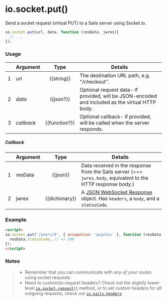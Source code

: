# io.socket.put()

Send a socket request (virtual PUT) to a Sails server using Socket.io.

```js
io.socket.put(url, data, function (resData, jwres){
  // ...
});
```


### Usage


|   | Argument   | Type         | Details |
|---|------------|:------------:|---------|
| 1 | url        | ((string))   | The destination URL path, e.g. "/checkout".
| 2 | _data_     | ((json?))        | Optional request data- if provided, will be JSON-encoded and included as the virtual HTTP body.
| 3 | _callback_ | ((function?)) | Optional callback- if provided, will be called when the server responds.

##### Callback

|   | Argument  | Type         | Details |
|---|-----------|:------------:|---------|
| 1 | resData   | ((json))        | Data received in the response from the Sails server (=== `jwres.body`, equivalent to the HTTP response body.)
| 2 | jwres     | ((dictionary))      | A [JSON WebSocket Response](https://github.com/balderdashy/sails-docs/blob/master/PAGE_NEEDED.md) object.  Has `headers`, a `body`, and a `statusCode`.


### Example

```html
<script>
io.socket.put('/users/9', { occupation: 'psychic' }, function (resData, jwr) {
  resData.statusCode; // => 200
});
</script>
```


### Notes
> + Remember that you can communicate with _any of your routes_ using socket requests.
> + Need to customize request headers?  Check out the slightly lower-level [`io.socket.request()`](https://sailsjs.com/documentation/reference/web-sockets/socket-client/io-socket-request) method, or to set custom headers for _all_ outgoing requests, check out [`io.sails.headers`](https://sailsjs.com/documentation/reference/web-sockets/socket-client/io-sails).



<docmeta name="displayName" value="io.socket.put()">
<docmeta name="pageType" value="method">

